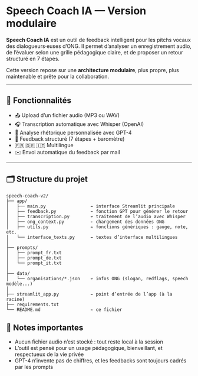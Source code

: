 # Speech Coach IA — Version modulaire

**Speech Coach IA** est un outil de feedback intelligent pour les pitchs vocaux des dialogueurs·euses d’ONG. Il permet d’analyser un enregistrement audio, de l’évaluer selon une grille pédagogique claire, et de proposer un retour structuré en 7 étapes.

Cette version repose sur une **architecture modulaire**, plus propre, plus maintenable et prête pour la collaboration.

---

## 🧠 Fonctionnalités
- 📤 Upload d’un fichier audio (MP3 ou WAV)
- 🎧 Transcription automatique avec Whisper (OpenAI)
- 🧠 Analyse rhétorique personnalisée avec GPT-4
- 📝 Feedback structuré (7 étapes + baromètre)
- 🇫🇷 🇩🇪 🇮🇹 Multilingue
- ✉️ Envoi automatique du feedback par mail

---

## 🗂️ Structure du projet
```
speech-coach-v2/
├── app/
│   ├── main.py                 ← interface Streamlit principale
│   ├── feedback.py             ← fonction GPT pour générer le retour
│   ├── transcription.py        ← traitement de l’audio avec Whisper
│   ├── ong_context.py          ← chargement des données ONG
│   ├── utils.py                ← fonctions génériques : gauge, note, etc.
│   └── interface_texts.py      ← textes d’interface multilingues
│
├── prompts/
│   ├── prompt_fr.txt
│   ├── prompt_de.txt
│   └── prompt_it.txt
│
├── data/
│   └── organisations/*.json    ← infos ONG (slogan, redflags, speech modèle...)
│
├── streamlit_app.py            ← point d’entrée de l’app (à la racine)
├── requirements.txt
└── README.md                   ← ce fichier
```

## 📌 Notes importantes
- Aucun fichier audio n’est stocké : tout reste local à la session
- L’outil est pensé pour un usage pédagogique, bienveillant, et respectueux de la vie privée
- GPT-4 n’invente pas de chiffres, et les feedbacks sont toujours cadrés par les prompts


